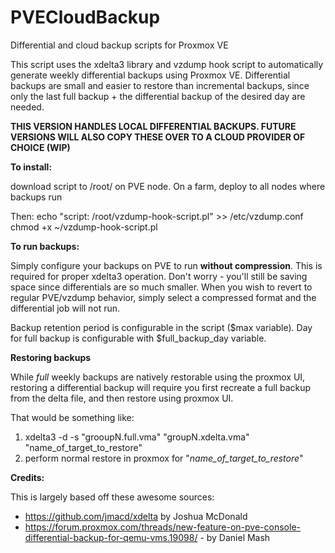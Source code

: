# PVECloudBackup
Differential and cloud backup scripts for Proxmox VE

This script uses the xdelta3 library and vzdump hook script to automatically generate weekly differential backups using Proxmox VE.
Differential backups are small and easier to restore than incremental backups, since only the last full backup + the differential backup of the desired day are needed.

**THIS VERSION HANDLES LOCAL DIFFERENTIAL BACKUPS. FUTURE VERSIONS WILL ALSO COPY THESE OVER TO A CLOUD PROVIDER OF CHOICE (WIP)**


**To install:**

download script to /root/ on PVE node. On a farm, deploy to all nodes where backups run

Then: 
  echo "script: /root/vzdump-hook-script.pl" >> /etc/vzdump.conf
  chmod +x ~/vzdump-hook-script.pl


**To run backups:**

Simply configure your backups on PVE to run **without compression**. This is required for proper xdelta3 operation. 
Don't worry - you'll still be saving space since differentials are so much smaller.
When you wish to revert to regular PVE/vzdump behavior, simply select a compressed format and the differential job will not run. 

Backup retention period is configurable in the script ($max variable). Day for full backup is configurable with $full_backup_day variable.


**Restoring backups**

While *full* weekly backups are natively restorable using the proxmox UI, restoring a differential backup will require you first recreate a full backup from the delta file, and then restore using proxmox UI.


That would be something like: 
  1. xdelta3 -d -s "grooupN.full.vma" "groupN.xdelta.vma" "name_of_target_to_restore" 
  2. perform normal restore in proxmox for "*name_of_target_to_restore*"
  

**Credits:**

This is largely based off these awesome sources:
- https://github.com/jmacd/xdelta by Joshua McDonald
- https://forum.proxmox.com/threads/new-feature-on-pve-console-differential-backup-for-qemu-vms.19098/ - by Daniel Mash
